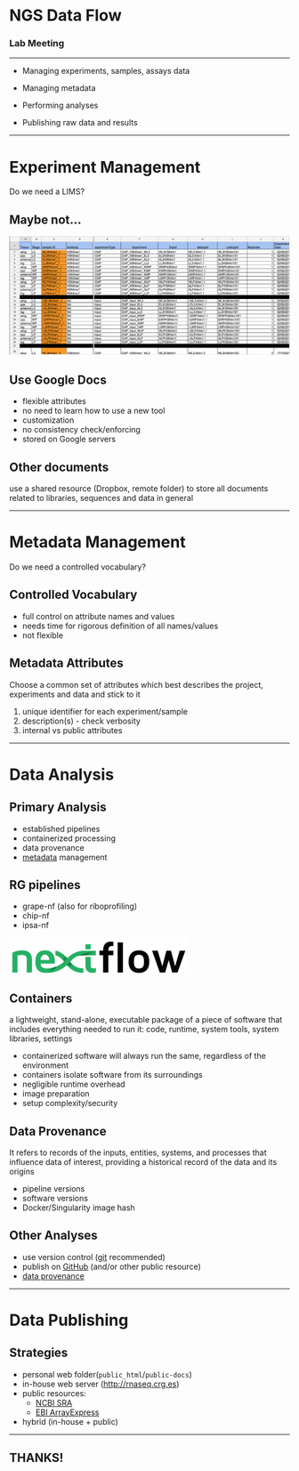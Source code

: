# NGS Data Flow 

<!-- .element: style="margin-top: 1.2em;"-->
### Lab Meeting

------

- Managing experiments, samples, assays data 

- Managing metadata

- Performing analyses

- Publishing raw data and results

------

# Experiment Management


<!-- .slide: data-state="no-nav-bar" data-background="#111111" -->
<!-- .element: class="big light" -->
Do we need a LIMS?


## Maybe not...

![Google Sheet Sample](../img/sheet.png)


## Use Google Docs

- flexible attributes<!-- .element: class="icon plus" -->
- no need to learn how to use a new tool<!-- .element: class="icon plus" -->
- customization<!-- .element: class="icon plus" -->
- no consistency check/enforcing<!-- .element: class="icon minus" -->
- stored on Google servers<!-- .element: class="icon minus" -->


## Other documents

<!-- .element: class="panel panel-default" style="margin-top: 1.5em;" -->
use a shared resource (Dropbox, remote folder) to store all documents related to libraries, sequences and data in general <i class="fa-question fa-lg blue"></i><i class="fa-question fa-lg red fa-rotate-180"></i>

------

# Metadata Management


<!-- .slide: data-state="no-nav-bar" data-background="#111111" -->
<!-- .element: class="big light" -->
Do we need a controlled vocabulary?


## Controlled Vocabulary

- full control on attribute names and values<!-- .element: class="icon plus" -->
- needs time for rigorous definition of all names/values<!-- .element: class="icon minus" -->
- not flexible<!-- .element: class="icon minus" -->


## Metadata Attributes

<!-- .element: class="panel panel-default" style="margin: 2em 0;"-->
Choose a common set of attributes which best describes the project, experiments and data and stick to it

1. unique identifier for each experiment/sample
1. description(s) - check verbosity
1. internal vs public attributes

------

# Data Analysis


## Primary Analysis

- established pipelines
- containerized processing
- data provenance
- [metadata](#/3) management


## RG pipelines
<!-- .element: style="margin-bottom: 0.5em;"-->

- grape-nf (also for riboprofiling) [<i style="float: right; margin-left: 0.5em;" class="fa-github fa-lg"></i>](https://github.com/guigolab/grape-nf)
- chip-nf [<i style="float: right;" class="fa-github fa-lg"></i>](https://github.com/guigolab/chip-nf)
- ipsa-nf [<i style="float: right;" class="fa-github fa-lg"></i>](https://github.com/guigolab/ipsa-nf)

![Nextflow](../img/nextflow2014_no-bg.png)<!-- .element: style="height: 1.5em; margin: 2em 0;"-->


## Containers

a lightweight, stand-alone, executable package of a piece of software that includes everything needed to run it: code, runtime, system tools, system libraries, settings
<!-- .element: class="panel panel-default" style="margin: 2em 0;"-->

- containerized software will always run the same, regardless of the environment<!-- .element: class="icon plus" -->
- containers isolate software from its surroundings<!-- .element: class="icon plus" -->
- negligible runtime overhead<!-- .element: class="icon plus" -->
- image preparation<!-- .element: class="icon minus" -->
- setup complexity/security<!-- .element: class="icon minus" -->


## Data Provenance

<!-- .element: class="panel panel-default" style="margin: 2em 0;"-->
It refers to records of the inputs, entities, systems, and processes that influence data of interest, providing a historical record of the data and its origins

- pipeline versions
- software versions
- Docker/Singularity image hash


## Other Analyses

- use version control ([git](https://git-scm.com)<!-- .element: class="extern" --> recommended)
- publish on [GitHub](https://github.com)<!-- .element: class="extern" --> (and/or other public resource)
- [data provenance](#/4/3)

------

# Data Publishing


## Strategies

- personal web folder(`public_html`/`public-docs`)
- in-house web server (http://rnaseq.crg.es)<!-- .element: class="extern" -->
- public resources:
    - [NCBI SRA](https://www.ncbi.nlm.nih.gov/sra)<!-- .element: class="extern" -->
    - [EBI ArrayExpress](https://www.ebi.ac.uk/arrayexpress/)<!-- .element: class="extern" -->
- hybrid (in-house + public)

------

## THANKS!
<!-- .element: style="font-size: 3.2em" -->